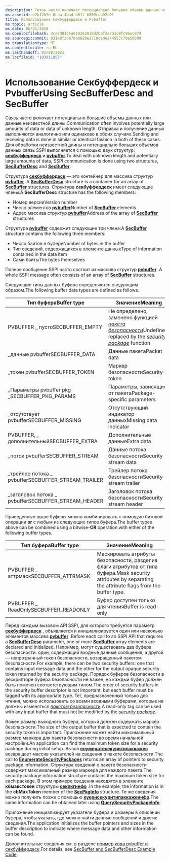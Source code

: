 ```yaml
---
description: Связь часто включает потенциально большие объемы данных или данные неизвестной длины.
ms.assetid: e7b12b9e-8caa-4dad-b81f-b609ccb92c9f
title: Использование Секбуффердеск и Pvbuffer
ms.topic: article
ms.date: 05/31/2018
ms.openlocfilehash: 3ca7d8155a610263838d2baf2a7d1c8fc96ec874
ms.sourcegitcommit: 831e8f3db78ab820e1710cede244553c70e50500
ms.translationtype: MT
ms.contentlocale: ru-RU
ms.lasthandoff: 01/08/2021
ms.locfileid: "103911855"
---
```

# <a name="using-secbufferdesc-and-secbuffer"></a><span data-ttu-id="1aef7-103">Использование Секбуффердеск и Pvbuffer</span><span class="sxs-lookup"><span data-stu-id="1aef7-103">Using SecBufferDesc and SecBuffer</span></span>

<span data-ttu-id="1aef7-104">Связь часто включает потенциально большие объемы данных или данные неизвестной длины.</span><span class="sxs-lookup"><span data-stu-id="1aef7-104">Communication often involves potentially large amounts of data or data of unknown length.</span></span> <span data-ttu-id="1aef7-105">Отправка и получение данных выполняются аналогично или одинаково в обоих случаях.</span><span class="sxs-lookup"><span data-stu-id="1aef7-105">Sending and receiving data is done in similar or identical fashion in both of these cases.</span></span> <span data-ttu-id="1aef7-106">Для обработки неизвестной длины и потенциально больших объемов данных связь SSPI выполняется с помощью двух структур: [**секбуффердеск**](/windows/desktop/api/Sspi/ns-sspi-secbufferdesc) и [**pvbuffer**](/windows/desktop/api/Sspi/ns-sspi-secbuffer).</span><span class="sxs-lookup"><span data-stu-id="1aef7-106">To deal with unknown length and potentially large amounts of data, SSPI communication is done using two structures, [**SecBufferDesc**](/windows/desktop/api/Sspi/ns-sspi-secbufferdesc) and [**SecBuffer**](/windows/desktop/api/Sspi/ns-sspi-secbuffer).</span></span>

<span data-ttu-id="1aef7-107">Структура [**секбуффердеск**](/windows/desktop/api/Sspi/ns-sspi-secbufferdesc) — это контейнер для массива структур [**pvbuffer**](/windows/desktop/api/Sspi/ns-sspi-secbuffer) .</span><span class="sxs-lookup"><span data-stu-id="1aef7-107">A [**SecBufferDesc**](/windows/desktop/api/Sspi/ns-sspi-secbufferdesc) structure is a container for an array of [**SecBuffer**](/windows/desktop/api/Sspi/ns-sspi-secbuffer) structures.</span></span> <span data-ttu-id="1aef7-108">Структура **секбуффердеск** имеет следующие члены:</span><span class="sxs-lookup"><span data-stu-id="1aef7-108">A **SecBufferDesc** structure has the following members:</span></span>

-   <span data-ttu-id="1aef7-109">Номер версии</span><span class="sxs-lookup"><span data-stu-id="1aef7-109">Version number</span></span>
-   <span data-ttu-id="1aef7-110">Число элементов [**pvbuffer**](/windows/desktop/api/Sspi/ns-sspi-secbuffer)</span><span class="sxs-lookup"><span data-stu-id="1aef7-110">Number of [**SecBuffer**](/windows/desktop/api/Sspi/ns-sspi-secbuffer) elements</span></span>
-   <span data-ttu-id="1aef7-111">Адрес массива структур [**pvbuffer**](/windows/desktop/api/Sspi/ns-sspi-secbuffer)</span><span class="sxs-lookup"><span data-stu-id="1aef7-111">Address of the array of [**SecBuffer**](/windows/desktop/api/Sspi/ns-sspi-secbuffer) structures</span></span>

<span data-ttu-id="1aef7-112">Структура [**pvbuffer**](/windows/desktop/api/Sspi/ns-sspi-secbuffer) содержит следующие три члена:</span><span class="sxs-lookup"><span data-stu-id="1aef7-112">A [**SecBuffer**](/windows/desktop/api/Sspi/ns-sspi-secbuffer) structure contains the following three members:</span></span>

-   <span data-ttu-id="1aef7-113">Число байтов в буфере</span><span class="sxs-lookup"><span data-stu-id="1aef7-113">Number of bytes in the buffer</span></span>
-   <span data-ttu-id="1aef7-114">Тип сведений, содержащихся в элементе данных</span><span class="sxs-lookup"><span data-stu-id="1aef7-114">Type of information contained in the data item</span></span>
-   <span data-ttu-id="1aef7-115">Сами байты</span><span class="sxs-lookup"><span data-stu-id="1aef7-115">The bytes themselves</span></span>

<span data-ttu-id="1aef7-116">Полное сообщение SSPI часто состоит из массива структур [**pvbuffer**](/windows/desktop/api/Sspi/ns-sspi-secbuffer) .</span><span class="sxs-lookup"><span data-stu-id="1aef7-116">A whole SSPI message often consists of an array of [**SecBuffer**](/windows/desktop/api/Sspi/ns-sspi-secbuffer) structures.</span></span>

<span data-ttu-id="1aef7-117">Следующие типы данных буфера определяются следующим образом.</span><span class="sxs-lookup"><span data-stu-id="1aef7-117">The following buffer data types are defined as follows.</span></span>



| <span data-ttu-id="1aef7-118">Тип буфера</span><span class="sxs-lookup"><span data-stu-id="1aef7-118">Buffer type</span></span>                | <span data-ttu-id="1aef7-119">Значение</span><span class="sxs-lookup"><span data-stu-id="1aef7-119">Meaning</span></span>                                                                                                                                |
|----------------------------|----------------------------------------------------------------------------------------------------------------------------------------|
| <span data-ttu-id="1aef7-120">PVBUFFER \_ пусто</span><span class="sxs-lookup"><span data-stu-id="1aef7-120">SECBUFFER\_EMPTY</span></span>           | <span data-ttu-id="1aef7-121">Не определено, заменено функцией [*пакета безопасности*](../secgloss/s-gly.md)</span><span class="sxs-lookup"><span data-stu-id="1aef7-121">Undefined, replaced by the [*security package*](../secgloss/s-gly.md) function</span></span> |
| <span data-ttu-id="1aef7-122">\_данные pvbuffer</span><span class="sxs-lookup"><span data-stu-id="1aef7-122">SECBUFFER\_DATA</span></span>            | <span data-ttu-id="1aef7-123">Данные пакета</span><span class="sxs-lookup"><span data-stu-id="1aef7-123">Packet data</span></span>                                                                                                                            |
| <span data-ttu-id="1aef7-124">\_токен pvbuffer</span><span class="sxs-lookup"><span data-stu-id="1aef7-124">SECBUFFER\_TOKEN</span></span>           | <span data-ttu-id="1aef7-125">Маркер безопасности</span><span class="sxs-lookup"><span data-stu-id="1aef7-125">Security token</span></span>                                                                                                                         |
| <span data-ttu-id="1aef7-126">\_Параметры pvbuffer pkg \_</span><span class="sxs-lookup"><span data-stu-id="1aef7-126">SECBUFFER\_PKG\_PARAMS</span></span>     | <span data-ttu-id="1aef7-127">Параметры, зависящие от пакета</span><span class="sxs-lookup"><span data-stu-id="1aef7-127">Package-specific parameters</span></span>                                                                                                            |
| <span data-ttu-id="1aef7-128">\_отсутствует pvbuffer</span><span class="sxs-lookup"><span data-stu-id="1aef7-128">SECBUFFER\_MISSING</span></span>         | <span data-ttu-id="1aef7-129">Отсутствующий индикатор данных</span><span class="sxs-lookup"><span data-stu-id="1aef7-129">Missing data indicator</span></span>                                                                                                                 |
| <span data-ttu-id="1aef7-130">PVBUFFER, \_ дополнительный</span><span class="sxs-lookup"><span data-stu-id="1aef7-130">SECBUFFER\_EXTRA</span></span>           | <span data-ttu-id="1aef7-131">Дополнительные данные</span><span class="sxs-lookup"><span data-stu-id="1aef7-131">Extra data</span></span>                                                                                                                             |
| <span data-ttu-id="1aef7-132">\_поток pvbuffer</span><span class="sxs-lookup"><span data-stu-id="1aef7-132">SECBUFFER\_STREAM</span></span>          | <span data-ttu-id="1aef7-133">Данные потока безопасности</span><span class="sxs-lookup"><span data-stu-id="1aef7-133">Security stream data</span></span>                                                                                                                   |
| <span data-ttu-id="1aef7-134">\_трейлер потока \_ pvbuffer</span><span class="sxs-lookup"><span data-stu-id="1aef7-134">SECBUFFER\_STREAM\_TRAILER</span></span> | <span data-ttu-id="1aef7-135">Трейлер потока безопасности</span><span class="sxs-lookup"><span data-stu-id="1aef7-135">Security stream trailer</span></span>                                                                                                                |
| <span data-ttu-id="1aef7-136">\_заголовок потока \_ pvbuffer</span><span class="sxs-lookup"><span data-stu-id="1aef7-136">SECBUFFER\_STREAM\_HEADER</span></span>  | <span data-ttu-id="1aef7-137">Заголовок потока безопасности</span><span class="sxs-lookup"><span data-stu-id="1aef7-137">Security stream header</span></span>                                                                                                                 |



 

<span data-ttu-id="1aef7-138">Приведенные выше буферы можно комбинировать с помощью битовой операции **or** с любым из следующих типов буфера.</span><span class="sxs-lookup"><span data-stu-id="1aef7-138">The buffer types above can be combined using a bitwise-**OR** operation with either of the following buffer types.</span></span>



| <span data-ttu-id="1aef7-139">Тип буфера</span><span class="sxs-lookup"><span data-stu-id="1aef7-139">Buffer type</span></span>         | <span data-ttu-id="1aef7-140">Значение</span><span class="sxs-lookup"><span data-stu-id="1aef7-140">Meaning</span></span>                                                                          |
|---------------------|----------------------------------------------------------------------------------|
| <span data-ttu-id="1aef7-141">PVBUFFER \_ аттрмаск</span><span class="sxs-lookup"><span data-stu-id="1aef7-141">SECBUFFER\_ATTRMASK</span></span> | <span data-ttu-id="1aef7-142">Маскировать атрибуты безопасности, разделив флаги атрибутов от типа буфера.</span><span class="sxs-lookup"><span data-stu-id="1aef7-142">Mask security attributes by separating the attribute flags from the buffer type.</span></span> |
| <span data-ttu-id="1aef7-143">PVBUFFER \_ ReadOnly</span><span class="sxs-lookup"><span data-stu-id="1aef7-143">SECBUFFER\_READONLY</span></span> | <span data-ttu-id="1aef7-144">Буфер доступен только для чтения</span><span class="sxs-lookup"><span data-stu-id="1aef7-144">Buffer is read-only</span></span>                                                              |



 

<span data-ttu-id="1aef7-145">Перед каждым вызовом API SSPI, для которого требуется параметр [**секбуффердеск**](/windows/desktop/api/Sspi/ns-sspi-secbufferdesc) , объявляется и инициализируется один или несколько элементов массива [**pvbuffer**](/windows/desktop/api/Sspi/ns-sspi-secbuffer) .</span><span class="sxs-lookup"><span data-stu-id="1aef7-145">Before each call to an SSPI API that requires a [**SecBufferDesc**](/windows/desktop/api/Sspi/ns-sspi-secbufferdesc) parameter, one or more [**SecBuffer**](/windows/desktop/api/Sspi/ns-sspi-secbuffer) array elements are declared and initialized.</span></span> <span data-ttu-id="1aef7-146">Например, могут существовать два буфера безопасности: один, содержащий входные данные сообщения, а другой — непрозрачный токен безопасности, возвращенный пакетом безопасности.</span><span class="sxs-lookup"><span data-stu-id="1aef7-146">For example, there can be two security buffers: one that contains input message data and the other for the output opaque security token returned by the security package.</span></span> <span data-ttu-id="1aef7-147">Порядок буферов безопасности в дескрипторе буфера безопасности не важен, но каждый буфер должен быть помечен соответствующим типом.</span><span class="sxs-lookup"><span data-stu-id="1aef7-147">The order of security buffers in the security buffer descriptor is not important, but each buffer must be tagged with its appropriate type.</span></span> <span data-ttu-id="1aef7-148">Тег, предназначенный только для чтения, можно использовать со всеми входными буферами, которые не должны изменяться [*пакетом безопасности*](../secgloss/s-gly.md).</span><span class="sxs-lookup"><span data-stu-id="1aef7-148">A read-only tag can be used with any input buffer that must not be modified by the [*security package*](../secgloss/s-gly.md).</span></span>

<span data-ttu-id="1aef7-149">Важен размер выходного буфера, который должен содержать маркер безопасности.</span><span class="sxs-lookup"><span data-stu-id="1aef7-149">The size of the output buffer that is expected to contain the security token is important.</span></span> <span data-ttu-id="1aef7-150">Приложение может найти максимальный размер маркера для пакета безопасности во время начальной настройки.</span><span class="sxs-lookup"><span data-stu-id="1aef7-150">An application can find the maximum token size for a security package during initial setup.</span></span> <span data-ttu-id="1aef7-151">Вызов [**енумератесекуритипаккажес**](/windows/desktop/api/Sspi/nf-sspi-enumeratesecuritypackagesa) возвращает массив указателей на сведения о пакете безопасности.</span><span class="sxs-lookup"><span data-stu-id="1aef7-151">The call to [**EnumerateSecurityPackages**](/windows/desktop/api/Sspi/nf-sspi-enumeratesecuritypackagesa) returns an array of pointers to security package information.</span></span> <span data-ttu-id="1aef7-152">Структура сведений о пакете безопасности содержит максимальный размер маркера для каждого пакета.</span><span class="sxs-lookup"><span data-stu-id="1aef7-152">The security package information structure contains the maximum token size for each package.</span></span> <span data-ttu-id="1aef7-153">В этом примере сведения находятся в элементе **кбмакстокен** структуры [**секпкгинфо**](/windows/desktop/api/Sspi/ns-sspi-secpkginfoa) .</span><span class="sxs-lookup"><span data-stu-id="1aef7-153">In the example, the information is in the **cbMaxToken** member of the [**SecPkgInfo**](/windows/desktop/api/Sspi/ns-sspi-secpkginfoa) structure.</span></span> <span data-ttu-id="1aef7-154">Те же сведения можно получить позже с помощью [**куерисекуритипаккажеинфо**](/windows/desktop/api/Sspi/nf-sspi-querysecuritypackageinfoa).</span><span class="sxs-lookup"><span data-stu-id="1aef7-154">The same information can be obtained later using [**QuerySecurityPackageInfo**](/windows/desktop/api/Sspi/nf-sspi-querysecuritypackageinfoa).</span></span>

<span data-ttu-id="1aef7-155">Приложение инициализирует указатели буфера и размеры в описании буфера, чтобы указать, где можно найти данные сообщений и другие сведения.</span><span class="sxs-lookup"><span data-stu-id="1aef7-155">The application initializes the buffer pointers and sizes in the buffer description to indicate where message data and other information can be found.</span></span>

<span data-ttu-id="1aef7-156">Дополнительные сведения см. в разделе [пример кода pvbuffer и секбуффердеск](secbuffer-and-secbufferdesc-example-code.md).</span><span class="sxs-lookup"><span data-stu-id="1aef7-156">For details, see [SecBuffer and SecBufferDesc Example Code](secbuffer-and-secbufferdesc-example-code.md).</span></span>

 

 
